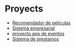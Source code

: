 # Proyects


- [Recomendador de peliculas](https://github.com/DanielRumay/ML)
- [Sistema empresarial](https://github.com/DanielRumay/Proyecto)
- [proyecto app de eventos](https://github.com/Tech-Community-Peru)
- [Sistema de prestamos](https://github.com/orgs/CASO-PRESTAMOS/repositories)
